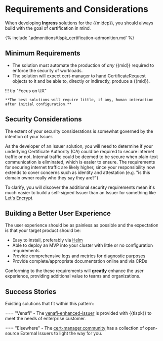 # Requirements and Considerations

When developing **Ingress** solutions for the {{midcp}}, you should always build with the goal of certification in mind.

{% include '.admonitions/tlspk_certification-admonition.md' %}

## Minimum Requirements 

- The solution must automate the production of *any* {{mid}} required to enforce the security of workloads.
- The solution will expect cert-manager to hand CertificateRequest objects to it and be able to, directly or indirectly, produce a {{mid}}.

!!! tip "Focus on UX"

    **The best solutions will require little, if any, human interaction after initial configuration.**

## Security Considerations

The extent of your security considerations is somewhat governed by the intention of your Issuer.

As the developer of an Issuer solution, you will need to determine if your underlying Certificate Authority (CA) could be required to secure internet traffic or not.
Internal traffic could be deemed to be secure when plain-text communication is eliminated, which is easier to ensure.
The requirements for securing internet traffic are likely higher, since your responsibility now extends to cover concerns such as identity and attestation (e.g. "is this domain owner really who they say they are?")

To clarify, you will discover the additional security requirements mean it's much easier to build a self-signed Issuer than an Issuer for something like [Let's Encrypt](https://letsencrypt.org/).

## Building a Better User Experience

The user experience should be as painless as possible and the expectation is that your target product should be:

- Easy to install, preferably via [Helm](https://helm.sh/)
- Able to deploy an MVP into your cluster with little or no configuration requirements
- Provide comprehensive [logs](https://kubernetes.io/docs/concepts/cluster-administration/logging/) and metrics for diagnostic purposes
- Provide complete/appropriate documentation online and via CRDs

Conforming to the these requirements will **greatly** enhance the user experience, providing additional value to teams and organizations.

## Success Stories

Existing solutions that fit within this pattern:

=== "Venafi"
    - The [venafi-enhanced-issuer](https://platform.jetstack.io/documentation/reference/venafi-enhanced-issuer) is provided with {{tlspk}} to meet the needs of enterprise customer.

=== "Elsewhere"
    - The [cert-manager community](https://cert-manager.io/docs/configuration/external/) has a collection of open-source External Issuers to light the way for you.
